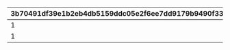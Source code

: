 |3b70491df39e1b2eb4db5159ddc05e2f6ee7dd9179b9490f334e545c73b5cb77|8ea7c2e52b2d60652953f3b20fbca6f1798ff1b63c23d13d3d51067c88c1065b|3e751463adbe3976e7967f967d0d9aff76b408ef690709ef67d79009b6defcf2|66fb3b2fe29b25c8cb71783b88771d97e99a57bc37cc0badee8cb412c156431b|f9b85eae39a8c1e69140ccabf760c6d122db43d1d9c24884dba0c7a50158099c|9b1fd13cfb89ea88b6dd4385ed3af34244b80527367dfc8a3ada84868b5e476f|02d8d640c40b7f34ecb348bdf4784b1369fa735d71aeb4ccb05b367b9cdeda27|ea997cd5c11439691bbd9eaebbd350419ed1c524c6ea70593646d46c26b22cd9|7bff3163a7050dfaa31a884b9480189df59029dc8f7234fdb58a729514c346ea|6c5cc2c6dccf25d37aee0c9f2ed346422d1430ab4d8701a3fe189a6efae43ee2|e66ebe45fc4785e1d5aaabebdb4e78e2dbe63f0f5caa739f8d27bcc04262d393|bfab2ae2dc4a5de46a2fffdbbcadb4ac284084416cbf70fd952dd2521b7fddfe|ebdbc28e027c333c66b30fc56ba9af50e5760ce0633ef2035be573bfcdccd0b3|8c2e8d870f1b4482be3bf1589d89e88c741379facd028c95bb98b42f76179075|41fba779bb72e10e1400ebafbdc1a503b56c9d194f69376dda12135a1bde84c2|f7fd3db193b894c74857f93c74306442a6a958d3c62c61608fad4902d742654d|1cc7efae2b4bddbc35022af7cb9da7625ebbc4c8a6fd7a6fefaf8595a5d63f53|704addb8dec7aa43aac9ae361b4c4917d64b70e914741d8c572b238d8cf5e177|
| --- | --- | --- | --- | --- | --- | --- | --- | --- | --- | --- | --- | --- | --- | --- | --- | --- | --- |
|1|1|30|0|1001|0|1|0|0|30|1|300|1|0|0|1|0|3|
|1|1|30|0|1002|0|1|0|0|30|1|300|1|0|0|1|0|6|